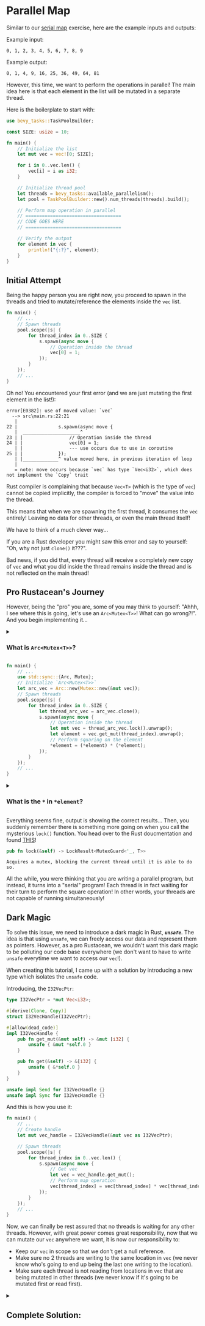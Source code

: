 # Parallel Map

Similar to our [serial map](../2_serial_map) exercise, here are the example inputs and outputs:

Example input:
```
0, 1, 2, 3, 4, 5, 6, 7, 8, 9
```

Example output:
```
0, 1, 4, 9, 16, 25, 36, 49, 64, 81
```

However, this time, we want to perform the operations in parallel!
The main idea here is that each element in the list will be mutated in a separate thread.

Here is the boilerplate to start with:

```rust
use bevy_tasks::TaskPoolBuilder;

const SIZE: usize = 10;

fn main() {
    // Initialize the list
    let mut vec = vec![0; SIZE];

    for i in 0..vec.len() {
        vec[i] = i as i32;
    }

    // Initialize thread pool
    let threads = bevy_tasks::available_parallelism();
    let pool = TaskPoolBuilder::new().num_threads(threads).build();

    // Perform map operation in parallel
    // ===================================
    // CODE GOES HERE
    // ===================================

    // Verify the output
    for element in vec {
        println!("{:?}", element);
    }
}
```

## Initial Attempt

Being the happy person you are right now, you proceed to spawn in the threads and tried to mutate/reference the elements inside the `vec` list.

```rust
fn main() {
    // ...
    // Spawn threads
    pool.scope(|s| {
        for thread_index in 0..SIZE {
            s.spawn(async move {
                // Operation inside the thread
                vec[0] = 1;
            });
        }
    });
    // ...
}
```

Oh no! You encountered your first error (and we are just mutating the first element in the list!):

```
error[E0382]: use of moved value: `vec`
  --> src\main.rs:22:21
   |
22 |               s.spawn(async move {
   |  _____________________^
23 | |                 // Operation inside the thread
24 | |                 vec[0] = 1;
   | |                 --- use occurs due to use in coroutine
25 | |             });
   | |_____________^ value moved here, in previous iteration of loop
   |
   = note: move occurs because `vec` has type `Vec<i32>`, which does not implement the `Copy` trait
```

Rust compiler is complaining that because `Vec<T>` (which is the type of `vec`) cannot be copied implicitly, the compiler is forced to "move" the value into the thread.

This means that when we are spawning the first thread, it consumes the `vec` entirely!
Leaving no data for other threads, or even the main thread itself!

We have to think of a much clever way...

If you are a Rust developer you might saw this error and say to yourself: "Oh, why not just `clone()` it???".

Bad news, if you did that, every thread will receive a completely new copy of `vec` and what you did inside the thread remains inside the thread and is not reflected on the main thread!

## Pro Rustacean's Journey

However, being the "pro" you are, some of you may think to yourself: "Ahhh, I see where this is going, let's use an `Arc<Mutex<T>>`! What can go wrong?!".
And you begin implementing it...

<details>
<summary>

### What is `Arc<Mutex<T>>`?
</summary>

For those who are new to Rust, you may not understand what it means. Here is how it works:

Imagine you have a treasure chest (the shared data) that you want to protect because many adventurers (threads) are trying to open it at the same time.
To keep things organized, you give each adventurer a key, but there's a rule: only _**one**_ adventurer who has the key can open the chest at any given time.
This prevents them from bumping into each other and making a mess.

Now, the `Arc<Mutex<T>>` is like having a special kind of key ring (`Arc`) that can make copies of the key, so multiple adventurers can have their own copy of the key.
However, they still have to follow the rule (`Mutex`) that only one adventurer can use their key to open the chest at a time.
This way, the treasure remains safe, and the adventurers can take turns accessing it without causing chaos.

</details>

```rust
fn main() {
    // ...
    use std::sync::{Arc, Mutex};
    // Initialize `Arc<Mutex<T>>`
    let arc_vec = Arc::new(Mutex::new(&mut vec));
    // Spawn threads
    pool.scope(|s| {
        for thread_index in 0..SIZE {
            let thread_arc_vec = arc_vec.clone();
            s.spawn(async move {
                // Operation inside the thread
                let mut vec = thread_arc_vec.lock().unwrap();
                let element = vec.get_mut(thread_index).unwrap();
                // Perform squaring on the element
                *element = (*element) * (*element);
            });
        }
    });
    // ...
}
```

<details>
<summary>

### What is the `*` in `*element`?
</summary>

The `*` beside the `element` is a dereference operator, giving you access to the underlying value (`i32`) of the reference pointer (`&i32`).
Hence, "de"-reference.

What's a pointer?
A pointer is basically a memory address that points towards a location in your memory that holds the actual value.

</details>

Everything seems fine, output is showing the correct results...
Then, you suddenly remember there is something more going on when you call the mysterious `lock()` function.
You head over to the Rust doucmentation and found [THIS](https://doc.rust-lang.org/std/sync/struct.Mutex.html#method.lock)!

```rust
pub fn lock(&self) -> LockResult<MutexGuard<'_, T>>
```
```
Acquires a mutex, blocking the current thread until it is able to do so.
```

All the while, you were thinking that you are writing a parallel program, but instead, it turns into a "serial" program!
Each thread is in fact waiting for their turn to perform the square operation!
In other words, your threads are not capable of running simultaneously!

## Dark Magic

To solve this issue, we need to introduce a dark magic in Rust, _**`unsafe`**_.
The idea is that using `unsafe`, we can freely access our data and represent them as pointers.
However, as a pro Rustacean, we wouldn't want this dark magic to be polluting our code base everywhere (we don't want to have to write `unsafe` everytime we want to access our `vec`!).

When creating this tutorial, I came up with a solution by introducing a new type which isolates the `unsafe` code.

Introducing, the `I32VecPtr`:

```rust
type I32VecPtr = *mut Vec<i32>;

#[derive(Clone, Copy)]
struct I32VecHandle(I32VecPtr);

#[allow(dead_code)]
impl I32VecHandle {
    pub fn get_mut(&mut self) -> &mut [i32] {
        unsafe { &mut *self.0 }
    }

    pub fn get(&self) -> &[i32] {
        unsafe { &*self.0 }
    }
}

unsafe impl Send for I32VecHandle {}
unsafe impl Sync for I32VecHandle {}
```

And this is how you use it:

```rust
fn main() {
    // ...
    // Create handle
    let mut vec_handle = I32VecHandle(&mut vec as I32VecPtr);

    // Spawn threads
    pool.scope(|s| {
        for thread_index in 0..vec.len() {
            s.spawn(async move {
                // Get vec
                let vec = vec_handle.get_mut();
                // Perform map operation
                vec[thread_index] = vec[thread_index] * vec[thread_index];
            });
        }
    });
    // ...
}
```

Now, we can finally be rest assured that no threads is waiting for any other threads.
However, with great power comes great responsibility, now that we can mutate our `vec` anywhere we want, it is now our responsibility to:

- Keep our `vec` in scope so that we don't get a null reference.
- Make sure no 2 threads are writing to the same location in `vec` (we never know who's going to end up being the last one writing to the location).
- Make sure each thread is not reading from locations in `vec` that are being mutated in other threads (we never know if it's going to be mutated first or read first).

<details>
<summary>

## Complete Solution:
</summary>

```rust
use bevy_tasks::TaskPoolBuilder;

const SIZE: usize = 10;

fn main() {
    // Initialize the list
    let mut vec = vec![0; SIZE];

    for i in 0..vec.len() {
        vec[i] = i as i32;
    }

    // Create handle
    let mut vec_handle = I32VecHandle(&mut vec as I32VecPtr);

    // Initialize thread pool
    let threads = bevy_tasks::available_parallelism();
    let pool = TaskPoolBuilder::new().num_threads(threads).build();

    // Spawn threads
    pool.scope(|s| {
        for thread_index in 0..vec.len() {
            s.spawn(async move {
                // Get vec
                let vec = vec_handle.get_mut();
                // Perform map operation
                vec[thread_index] = vec[thread_index] * vec[thread_index];
            });
        }
    });

    // Verify the output
    for element in vec {
        println!("{:?}", element);
    }
}

type I32VecPtr = *mut Vec<i32>;

#[derive(Clone, Copy)]
struct I32VecHandle(I32VecPtr);

#[allow(dead_code)]
impl I32VecHandle {
    pub fn get_mut(&mut self) -> &mut [i32] {
        unsafe { &mut *self.0 }
    }

    pub fn get(&self) -> &[i32] {
        unsafe { &*self.0 }
    }
}

unsafe impl Send for I32VecHandle {}
unsafe impl Sync for I32VecHandle {}
```
</details>
